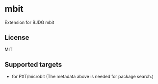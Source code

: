 # mbit

Extension for BJDG mbit 

## License

MIT

## Supported targets

* for PXT/microbit
(The metadata above is needed for package search.)
